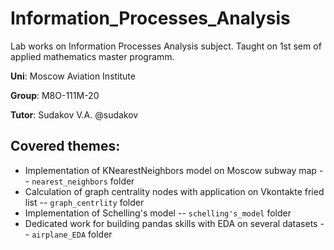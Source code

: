 # Information_Processes_Analysis

Lab works on Information Processes Analysis subject. Taught on 1st sem of applied mathematics master programm.

__Uni__: Moscow Aviation Institute

__Group__: M8O-111M-20

__Tutor__: Sudakov V.A. @sudakov

## Covered themes:
- Implementation of KNearestNeighbors model on Moscow subway map -- `nearest_neighbors` folder
- Calculation of graph centrality nodes with application on Vkontakte fried list -- `graph_centrlity` folder
- Implementation of Schelling's model -- `schelling's_model` folder
- Dedicated work for building pandas skills with EDA on several datasets -- `airplane_EDA` folder
